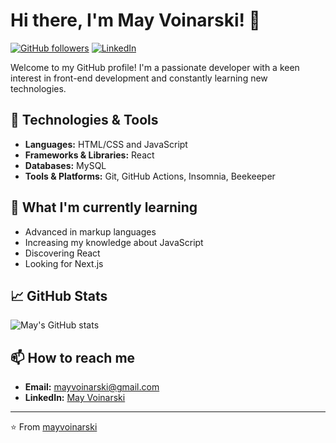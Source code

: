 # Hi there, I'm May Voinarski! 👋

[![GitHub followers](https://img.shields.io/github/followers/mayvoinarski?label=Follow&style=social)](https://github.com/mayvoinarski)
[![LinkedIn](https://img.shields.io/badge/LinkedIn-Connect-blue)](https://www.linkedin.com/in/mayvoinarski/)

Welcome to my GitHub profile! I'm a passionate developer with a keen interest in front-end development and constantly learning new technologies.

## 🔧 Technologies & Tools

- **Languages:** HTML/CSS and JavaScript
- **Frameworks & Libraries:** React
- **Databases:** MySQL
- **Tools & Platforms:**  Git, GitHub Actions, Insomnia, Beekeeper


## 🌱 What I'm currently learning

- Advanced in markup languages
- Increasing my knowledge about JavaScript
- Discovering React
- Looking for Next.js 

## 📈 GitHub Stats

![May's GitHub stats](https://github-readme-stats.vercel.app/api?username=mayvoinarski&show_icons=true&theme=radical)

## 📫 How to reach me

- **Email:** [mayvoinarski@gmail.com](mailto:mayvoinarski@gmail.com)
- **LinkedIn:** [May Voinarski](https://www.linkedin.com/in/maysa-voinarski/)


---

⭐️ From [mayvoinarski](https://github.com/mayvoinarski)
